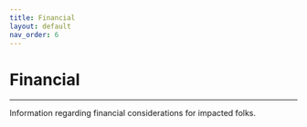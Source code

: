 ```yaml
---
title: Financial
layout: default
nav_order: 6
---
```


# Financial

---
Information regarding financial considerations for impacted folks. 